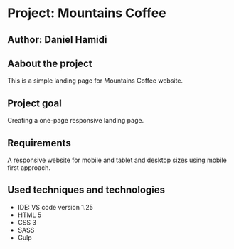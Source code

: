 # Project: Mountains Coffee

## Author: Daniel Hamidi

## Aabout the project

This is a simple landing page for Mountains Coffee website.

## Project goal

Creating a one-page responsive landing page.

## Requirements

A responsive website for mobile and tablet and desktop sizes using mobile first approach.

## Used techniques and technologies

* IDE: VS code version 1.25
* HTML 5
* CSS 3
* SASS
* Gulp